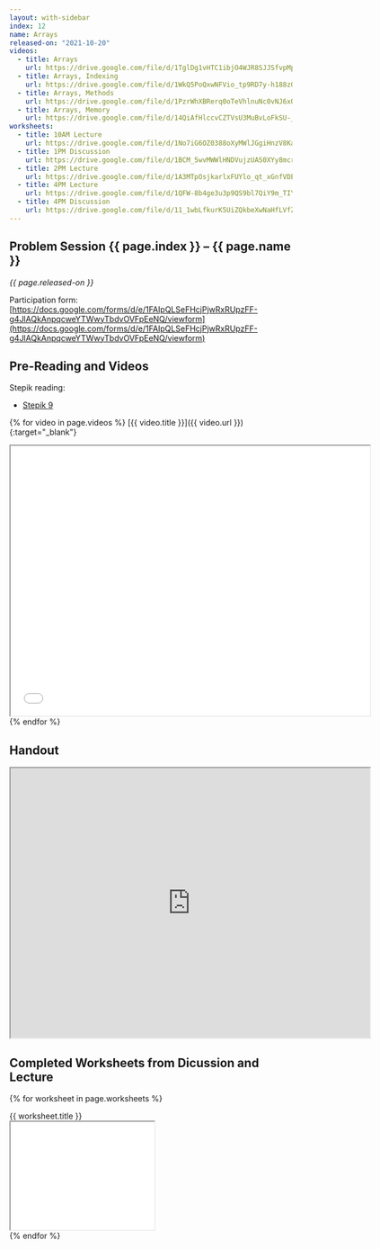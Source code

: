 ```yaml
---
layout: with-sidebar
index: 12
name: Arrays
released-on: "2021-10-20"
videos:
  - title: Arrays
    url: https://drive.google.com/file/d/1TglDg1vHTC1ibjO4WJR8SJJSfvpMp9fC
  - title: Arrays, Indexing
    url: https://drive.google.com/file/d/1WkQ5PoQxwNFVio_tp9RD7y-h188zGKoF
  - title: Arrays, Methods
    url: https://drive.google.com/file/d/1PzrWhXBRerq0oTeVhlnuNc0vNJ6xQW9k
  - title: Arrays, Memory
    url: https://drive.google.com/file/d/14QiAfHlccvCZTVsU3MuBvLoFkSU-_UAo
worksheets:
  - title: 10AM Lecture
    url: https://drive.google.com/file/d/1No7iG6OZ0388oXyMWlJGgiHnzV8KazOe
  - title: 1PM Discussion
    url: https://drive.google.com/file/d/1BCM_5wvMWWlHNDVujzUAS0XYy8mcrizo
  - title: 2PM Lecture
    url: https://drive.google.com/file/d/1A3MTpOsjkarlxFUYlo_qt_xGnfVDEyoB
  - title: 4PM Lecture
    url: https://drive.google.com/file/d/1QFW-8b4ge3u3p9QS9bl7QiY9m_TIYdmI
  - title: 4PM Discussion
    url: https://drive.google.com/file/d/11_1wbLfkurK5UiZQkbeXwNaHfLVfZEkV
---
```



## Problem Session {{ page.index }} – {{ page.name }}

_{{ page.released-on }}_

Participation form: [https://docs.google.com/forms/d/e/1FAIpQLSeFHcjPjwRxRUpzFF-g4JlAQkAnpqcweYTWwyTbdvOVFpEeNQ/viewform](https://docs.google.com/forms/d/e/1FAIpQLSeFHcjPjwRxRUpzFF-g4JlAQkAnpqcweYTWwyTbdvOVFpEeNQ/viewform)

## Pre-Reading and Videos

Stepik reading:
- [Stepik 9](https://stepik.org/lesson/579631/step/1?unit=574281)

{% for video in page.videos %}
[{{ video.title }}]({{ video.url }}){:target="_blank"}

<iframe src="{{ video.url }}/preview" width="640" height="480" allow="autoplay"></iframe>
{% endfor %}

## Handout

<iframe src="https://drive.google.com/file/d/1rxrVoNarZNfsRsKtY7QrG4sOh-XgPbSx/preview" width="640" height="480" allow="autoplay"></iframe>

## Completed Worksheets from Dicussion and Lecture

{% for worksheet in page.worksheets %}
<div class="worksheetBox">
{{ worksheet.title }}
<br>
<iframe src="{{ worksheet.url }}/preview" width="256" height="192" allow="autoplay"></iframe>
</div>
{% endfor %}

